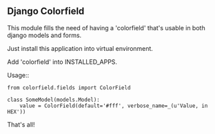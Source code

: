 Django Colorfield
---------------------

This module fills the need of having a 'colorfield' that's usable in both
django models and forms.

Just install this application into virtual environment.

Add 'colorfield' into INSTALLED_APPS.

Usage::

    from colorfield.fields import ColorField

    class SomeModel(models.Model):
        value = ColorField(default='#fff', verbose_name=_(u'Value, in HEX'))

That's all!
